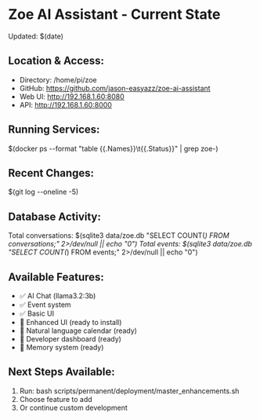 # Zoe AI Assistant - Current State
Updated: $(date)

## Location & Access:
- Directory: /home/pi/zoe
- GitHub: https://github.com/jason-easyazz/zoe-ai-assistant
- Web UI: http://192.168.1.60:8080
- API: http://192.168.1.60:8000

## Running Services:
$(docker ps --format "table {{.Names}}\t{{.Status}}" | grep zoe-)

## Recent Changes:
$(git log --oneline -5)

## Database Activity:
Total conversations: $(sqlite3 data/zoe.db "SELECT COUNT(*) FROM conversations;" 2>/dev/null || echo "0")
Total events: $(sqlite3 data/zoe.db "SELECT COUNT(*) FROM events;" 2>/dev/null || echo "0")

## Available Features:
- ✅ AI Chat (llama3.2:3b)
- ✅ Event system
- ✅ Basic UI
- 🔧 Enhanced UI (ready to install)
- 🔧 Natural language calendar (ready)
- 🔧 Developer dashboard (ready)
- 🔧 Memory system (ready)

## Next Steps Available:
1. Run: bash scripts/permanent/deployment/master_enhancements.sh
2. Choose feature to add
3. Or continue custom development
